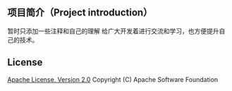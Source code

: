 
## 项目简介（Project introduction）
暂时只添加一些注释和自己的理解 给广大开发着进行交流和学习，也方便提升自己的技术。
## License
[Apache License, Version 2.0](http://www.apache.org/licenses/LICENSE-2.0.html) Copyright (C) Apache Software Foundation
